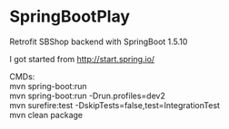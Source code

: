 # SpringBootPlay
Retrofit SBShop backend with SpringBoot 1.5.10

I got started from
http://start.spring.io/

CMDs:  
mvn spring-boot:run  
mvn spring-boot:run -Drun.profiles=dev2  
mvn surefire:test -DskipTests=false,test=IntegrationTest  
mvn clean package  